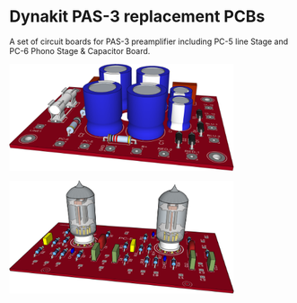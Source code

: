 Dynakit PAS-3 replacement PCBs
==========================================
A set of circuit boards for PAS-3 preamplifier including PC-5 line Stage and PC-6 Phono Stage & Capacitor Board.

<p align="left"><img src="power/images/pas-power.png" width="400"/></p>
<p align="left"><img src="pc-5/images/pas-pc-5.png" width="400"/></p>
